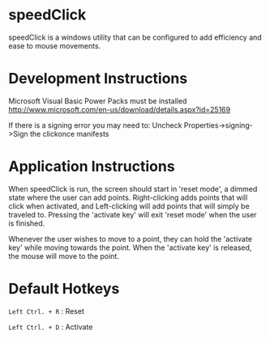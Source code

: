 **speedClick**
==========
speedClick is a windows utility that can be configured to add efficiency and ease to mouse movements. 

**Development Instructions**
==========
Microsoft Visual Basic Power Packs must be installed 
http://www.microsoft.com/en-us/download/details.aspx?id=25169

If there is a signing error you may need to: 
Uncheck Properties->signing->Sign the clickonce manifests

**Application Instructions**
==========
When speedClick is run, the screen should start in 'reset mode', a dimmed state where the user can add points. Right-clicking adds points that will click when activated, and Left-clicking will add points that will simply be traveled to. 
Pressing the 'activate key' will exit 'reset mode' when the user is finished. 

Whenever the user wishes to move to a point, they can hold the 'activate key' while moving towards the point. When the 'activate key' is released, the mouse will move to the point.

**Default Hotkeys**
==========
``Left Ctrl. + R`` : Reset

``Left Ctrl. + D`` : Activate

